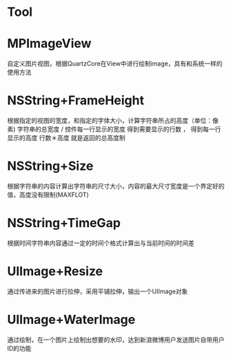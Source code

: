 Tool
====


MPImageView
===
自定义图片视图，根据QuartzCore在View中进行绘制image，具有和系统一样的使用方法

NSString+FrameHeight
===
根据指定的视图的宽度，和指定的字体大小，计算字符串所占的高度（单位：像素)
字符串的总宽度 / 控件每一行显示的宽度 得到需要显示的行数 ，
得到每一行显示的高度
行数＊高度 就是返回的总高度制

NSString+Size
====
根据字符串的内容计算出字符串的尺寸大小，内容的最大尺寸宽度是一个界定好的值，高度没有限制(MAXFLOT)

NSString+TimeGap
====
根据时间字符串内容通过一定的时间个格式计算出与当前时间的时间差

UIImage+Resize
====
通过传进来的图片进行拉伸，采用平铺拉伸，输出一个UIImage对象

UIImage+WaterImage
====
通过绘制，在一个图片上绘制出想要的水印，达到新浪微博用户发送图片自带用户ID的功能
